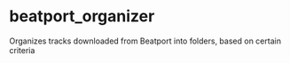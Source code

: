 # beatport_organizer
Organizes tracks downloaded from Beatport into folders, based on certain criteria
